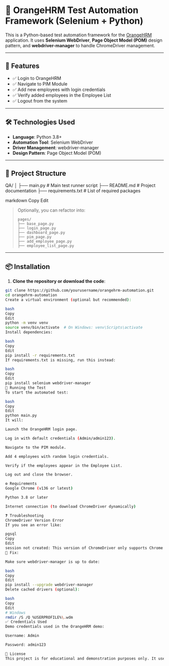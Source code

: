 # 🧪 OrangeHRM Test Automation Framework (Selenium + Python)

This is a Python-based test automation framework for the [OrangeHRM](https://opensource-demo.orangehrmlive.com/) application. It uses **Selenium WebDriver**, **Page Object Model (POM)** design pattern, and **webdriver-manager** to handle ChromeDriver management.

---

## 🚀 Features

- ✅ Login to OrangeHRM
- ✅ Navigate to PIM Module
- ✅ Add new employees with login credentials
- ✅ Verify added employees in the Employee List
- ✅ Logout from the system

---

## 🛠️ Technologies Used

- **Language**: Python 3.8+
- **Automation Tool**: Selenium WebDriver
- **Driver Management**: webdriver-manager
- **Design Pattern**: Page Object Model (POM)

---

## 📁 Project Structure

QA/
│
├── main.py # Main test runner script
├── README.md # Project documentation
├── requirements.txt # List of required packages

markdown
Copy
Edit

> Optionally, you can refactor into:
> ```
> pages/
> ├── base_page.py
> ├── login_page.py
> ├── dashboard_page.py
> ├── pim_page.py
> ├── add_employee_page.py
> ├── employee_list_page.py
> ```

---

## 📦 Installation

1. **Clone the repository or download the code**:

```bash
git clone https://github.com/yourusername/orangehrm-automation.git
cd orangehrm-automation
Create a virtual environment (optional but recommended):

bash
Copy
Edit
python -m venv venv
source venv/bin/activate  # On Windows: venv\Scripts\activate
Install dependencies:

bash
Copy
Edit
pip install -r requirements.txt
If requirements.txt is missing, run this instead:

bash
Copy
Edit
pip install selenium webdriver-manager
🧪 Running the Test
To start the automated test:

bash
Copy
Edit
python main.py
It will:

Launch the OrangeHRM login page.

Log in with default credentials (Admin/admin123).

Navigate to the PIM module.

Add 4 employees with random login credentials.

Verify if the employees appear in the Employee List.

Log out and close the browser.

⚙️ Requirements
Google Chrome (v136 or latest)

Python 3.8 or later

Internet connection (to download ChromeDriver dynamically)

❓ Troubleshooting
ChromeDriver Version Error
If you see an error like:

pgsql
Copy
Edit
session not created: This version of ChromeDriver only supports Chrome version 114...
🔧 Fix:

Make sure webdriver-manager is up to date:

bash
Copy
Edit
pip install --upgrade webdriver-manager
Delete cached drivers (optional):

bash
Copy
Edit
# Windows
rmdir /S /Q %USERPROFILE%\.wdm
✅ Credentials Used
Demo credentials used in the OrangeHRM demo:

Username: Admin

Password: admin123

📄 License
This project is for educational and demonstration purposes only. It uses the public OrangeHRM demo site.
